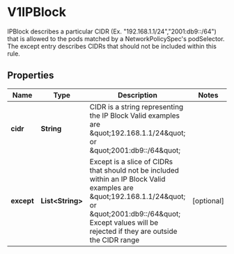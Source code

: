 

# V1IPBlock

IPBlock describes a particular CIDR (Ex. \"192.168.1.1/24\",\"2001:db9::/64\") that is allowed to the pods matched by a NetworkPolicySpec's podSelector. The except entry describes CIDRs that should not be included within this rule.
## Properties

Name | Type | Description | Notes
------------ | ------------- | ------------- | -------------
**cidr** | **String** | CIDR is a string representing the IP Block Valid examples are \&quot;192.168.1.1/24\&quot; or \&quot;2001:db9::/64\&quot; | 
**except** | **List&lt;String&gt;** | Except is a slice of CIDRs that should not be included within an IP Block Valid examples are \&quot;192.168.1.1/24\&quot; or \&quot;2001:db9::/64\&quot; Except values will be rejected if they are outside the CIDR range |  [optional]



